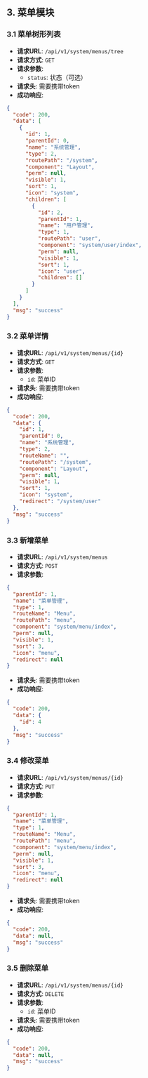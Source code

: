 ## 3. 菜单模块

### 3.1 菜单树形列表

- **请求URL**: `/api/v1/system/menus/tree`
- **请求方式**: `GET`
- **请求参数**:
  - `status`: 状态（可选）
- **请求头**: 需要携带token
- **成功响应**:

```json
{
  "code": 200,
  "data": [
    {
      "id": 1,
      "parentId": 0,
      "name": "系统管理",
      "type": 2,
      "routePath": "/system",
      "component": "Layout",
      "perm": null,
      "visible": 1,
      "sort": 1,
      "icon": "system",
      "children": [
        {
          "id": 2,
          "parentId": 1,
          "name": "用户管理",
          "type": 1,
          "routePath": "user",
          "component": "system/user/index",
          "perm": null,
          "visible": 1,
          "sort": 1,
          "icon": "user",
          "children": []
        }
      ]
    }
  ],
  "msg": "success"
}
```

### 3.2 菜单详情

- **请求URL**: `/api/v1/system/menus/{id}`
- **请求方式**: `GET`
- **请求参数**: 
  - `id`: 菜单ID
- **请求头**: 需要携带token
- **成功响应**:

```json
{
  "code": 200,
  "data": {
    "id": 1,
    "parentId": 0,
    "name": "系统管理",
    "type": 2,
    "routeName": "",
    "routePath": "/system",
    "component": "Layout",
    "perm": null,
    "visible": 1,
    "sort": 1,
    "icon": "system",
    "redirect": "/system/user"
  },
  "msg": "success"
}
```

### 3.3 新增菜单

- **请求URL**: `/api/v1/system/menus`
- **请求方式**: `POST`
- **请求参数**:

```json
{
  "parentId": 1,
  "name": "菜单管理",
  "type": 1,
  "routeName": "Menu",
  "routePath": "menu",
  "component": "system/menu/index",
  "perm": null,
  "visible": 1,
  "sort": 3,
  "icon": "menu",
  "redirect": null
}
```

- **请求头**: 需要携带token
- **成功响应**:

```json
{
  "code": 200,
  "data": {
    "id": 4
  },
  "msg": "success"
}
```

### 3.4 修改菜单

- **请求URL**: `/api/v1/system/menus/{id}`
- **请求方式**: `PUT`
- **请求参数**:

```json
{
  "parentId": 1,
  "name": "菜单管理",
  "type": 1,
  "routeName": "Menu",
  "routePath": "menu",
  "component": "system/menu/index",
  "perm": null,
  "visible": 1,
  "sort": 3,
  "icon": "menu",
  "redirect": null
}
```

- **请求头**: 需要携带token
- **成功响应**:

```json
{
  "code": 200,
  "data": null,
  "msg": "success"
}
```

### 3.5 删除菜单

- **请求URL**: `/api/v1/system/menus/{id}`
- **请求方式**: `DELETE`
- **请求参数**: 
  - `id`: 菜单ID
- **请求头**: 需要携带token
- **成功响应**:

```json
{
  "code": 200,
  "data": null,
  "msg": "success"
}
```
